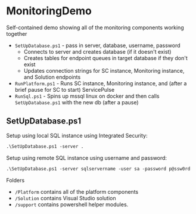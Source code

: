 # MonitoringDemo
Self-contained demo showing all of the monitoring components working together

- `SetUpDatabase.ps1` - pass in server, database, username, password
  - Connects to server and creates database (if it doesn't exist)
  - Creates tables for endpoint queues in target database if they don't exist
  - Updates connection strings for SC instance, Monitoring instance, and Solution endpoints
- `RunPlatform.ps1` - Runs SC instance, Monitoring instance, and (after a brief pause for SC to start) ServicePulse
- `RunSql.ps1` - Spins up mssql linux on docker and then calls `SetUpDatabase.ps1` with the new db (after a pause)

## SetUpDatabase.ps1

Setup using local SQL instance using Integrated Security:
```ps
.\SetUpDatabase.ps1 -server .
```

Setup using remote SQL instance using username and password:
```ps
.\SetUpDatabase.ps1 -server sqlservername -user sa -password p@ssw0rd
```


Folders
- `/Platform` contains all of the platform components
- `/Solution` contains Visual Studio solution
- `/support` contains powershell helper modules.

